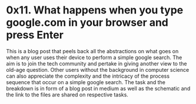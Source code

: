 # 0x11. What happens when you type google.com in your browser and press Enter

This is a blog post that peels back all the abstractions on what goes on when any user uses their device to perform a simple google search. The aim is to join the tech community and pertake in giving another view to the old-age question. Other users without the background in computer science can also appreciate the complexity and the intricacy of the process sequence that occur on a simple google search. 
The task and the breakdown is in form of a blog post in medium as well as the schematic and the link to the files are shared on respective tasks. 
